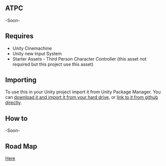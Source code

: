 ## ATPC

-Soon-

## Requires

- Unity Cinemachine
- Unity new Input System
- Starter Assets - Third Person Character Controller (this asset not required but this project use this asset)

## Importing

To use this in your Unity project import it from Unity Package Manager. You can [download it and import it from your hard drive](https://docs.unity3d.com/Manual/upm-ui-local.html), or [link to it from github directly](https://docs.unity3d.com/Manual/upm-ui-giturl.html).

## How to

-Soon-

## Road Map

[Here](https://trello.com/b/GvM2SvzH/atpc)

